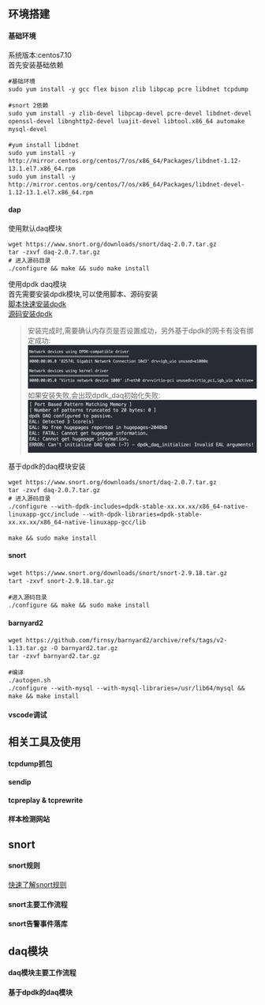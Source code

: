 ## 环境搭建
#### 基础环境
系统版本:centos7.10  
首先安装基础依赖
```
#基础环境
sudo yum install -y gcc flex bison zlib libpcap pcre libdnet tcpdump

#snort 2依赖
sudo yum install -y zlib-devel libpcap-devel pcre-devel libdnet-devel openssl-devel libnghttp2-devel luajit-devel libtool.x86_64 automake mysql-devel

#yum install libdnet
sudo yum install -y http://mirror.centos.org/centos/7/os/x86_64/Packages/libdnet-1.12-13.1.el7.x86_64.rpm
sudo yum install -y http://mirror.centos.org/centos/7/os/x86_64/Packages/libdnet-devel-1.12-13.1.el7.x86_64.rpm
```
#### dap
使用默认daq模块  
```
wget https://www.snort.org/downloads/snort/daq-2.0.7.tar.gz
tar -zxvf daq-2.0.7.tar.gz
# 进入源码目录
./configure && make && sudo make install
```

使用dpdk daq模块  
首先需要安装dpdk模块,可以使用脚本、源码安装  
[脚本快速安装dpdk](https://dpdk-docs.readthedocs.io/en/latest/linux_gsg/quick_start.html)  
[源码安装dpdk](https://dpdk-docs.readthedocs.io/en/latest/linux_gsg/build_dpdk.html)

> 安装完成时,需要确认内存页是否设置成功，另外基于dpdk的网卡有没有绑定成功:
![基于dpdk的网卡设备](../resources/images/snort/dpdk_network_card.png)
如果安装失败,会出现dpdk_daq初始化失败:
![dpdk初始化失败](../resources/images/snort/dpdk_init_failed.png)
 

基于dpdk的daq模块安装
```
wget https://www.snort.org/downloads/snort/daq-2.0.7.tar.gz
tar -zxvf daq-2.0.7.tar.gz
# 进入源码目录
./configure --with-dpdk-includes=dpdk-stable-xx.xx.xx/x86_64-native-linuxapp-gcc/include --with-dpdk-libraries=dpdk-stable-xx.xx.xx/x86_64-native-linuxapp-gcc/lib

make && sudo make install
```

#### snort
```
wget https://www.snort.org/downloads/snort/snort-2.9.18.tar.gz
tart -zxvf snort-2.9.18.tar.gz

#进入源码目录
./configure && make && sudo make install
```
#### barnyard2
```
wget https://github.com/firnsy/barnyard2/archive/refs/tags/v2-1.13.tar.gz -O barnyard2.tar.gz
tar -zxvf barnyard2.tar.gz

#编译
./autogen.sh
./configure --with-mysql --with-mysql-libraries=/usr/lib64/mysql && make && make install
```

#### vscode调试
## 相关工具及使用
#### tcpdump抓包
#### sendip
#### tcpreplay & tcprewrite
#### 样本检测网站
## snort
#### snort规则
[快速了解snort规则](../resources/files/snort/snort_rules_desc.pdf)
#### snort主要工作流程
#### snort告警事件落库
## daq模块
#### daq模块主要工作流程
#### 基于dpdk的daq模块
